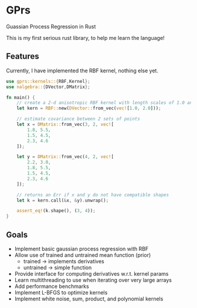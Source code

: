 # GPrs

Guassian Process Regression in Rust

This is my first serious rust library, to help me learn the language!

## Features

Currently, I have implemented the RBF kernel, nothing else yet.

```rs
use gprs::kernels::{RBF,Kernel};
use nalgebra::{DVector,DMatrix};

fn main() {
    // create a 2-d anisotropic RBF kernel with length scales of 1.0 and 2.0
    let kern = RBF::new(DVector::from_vec(vec![1.0, 2.0]));

    // estimate covariance between 2 sets of points
    let x = DMatrix::from_vec(3, 2, vec![
        1.8, 5.5,
        1.5, 4.5,
        2.3, 4.6
    ]);

    let y = DMatrix::from_vec(4, 2, vec![
        2.2, 3.0,
        1.8, 5.5,
        1.5, 4.5,
        2.3, 4.6
    ]);

    // returns an Err if x and y do not have compatible shapes
    let k = kern.call(&x, &y).unwrap();

    assert_eq!(k.shape(), (3, 4));
}
```

## Goals

- Implement basic gaussian process regression with RBF
- Allow use of trained and untrained mean function (prior)
  - trained -> implements derivatives
  - untrained -> simple function
- Provide interface for computing derivatives w.r.t. kernel params
- Learn multithreading to use when iterating over very large arrays
- Add performance benchmarks
- Implement L-BFGS to optimize kernels
- Implement white noise, sum, product, and polynomial kernels
